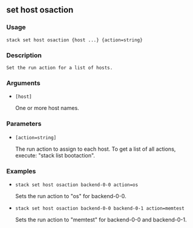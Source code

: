 ## set host osaction

### Usage

`stack set host osaction {host ...} {action=string}`

### Description


	Set the run action for a list of hosts.
	
	

### Arguments

* `[host]`

   One or more host names.


### Parameters
* `[action=string]`

   The run action to assign to each host. To get a list of all actions,
	execute: "stack list bootaction".

### Examples

* `stack set host osaction backend-0-0 action=os`

   Sets the run action to "os" for backend-0-0.

* `stack set host osaction backend-0-0 backend-0-1 action=memtest`

   Sets the run action to "memtest" for backend-0-0 and backend-0-1.



